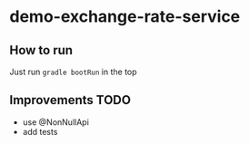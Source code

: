 # demo-exchange-rate-service

## How to run

Just run `gradle bootRun` in the top  

## Improvements TODO
- use @NonNullApi 
- add tests